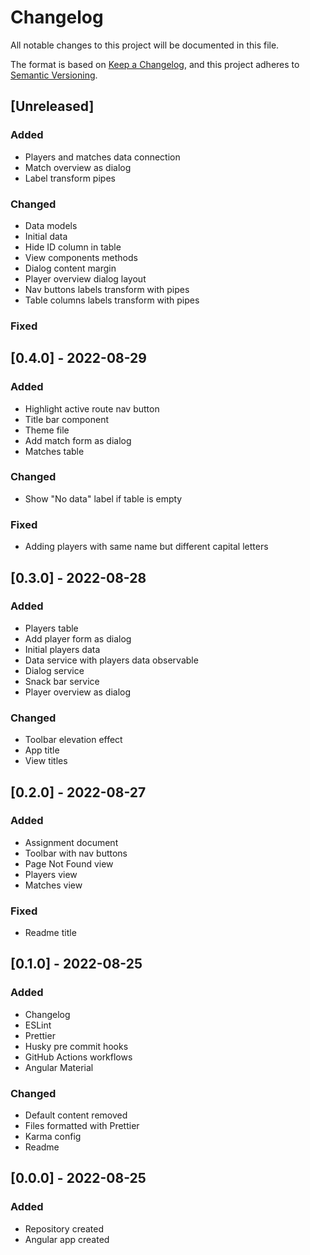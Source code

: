 # Changelog
All notable changes to this project will be documented in this file.

The format is based on [Keep a Changelog](https://keepachangelog.com/en/1.0.0/),
and this project adheres to [Semantic Versioning](https://semver.org/spec/v2.0.0.html).

## [Unreleased]
### Added
- Players and matches data connection
- Match overview as dialog
- Label transform pipes
### Changed
- Data models
- Initial data
- Hide ID column in table
- View components methods
- Dialog content margin
- Player overview dialog layout
- Nav buttons labels transform with pipes
- Table columns labels transform with pipes
### Fixed

## [0.4.0] - 2022-08-29
### Added
- Highlight active route nav button
- Title bar component
- Theme file
- Add match form as dialog
- Matches table
### Changed
- Show "No data" label if table is empty
### Fixed
- Adding players with same name but different capital letters

## [0.3.0] - 2022-08-28
### Added
- Players table
- Add player form as dialog
- Initial players data
- Data service with players data observable
- Dialog service
- Snack bar service
- Player overview as dialog
### Changed
- Toolbar elevation effect
- App title
- View titles

## [0.2.0] - 2022-08-27
### Added
- Assignment document
- Toolbar with nav buttons
- Page Not Found view
- Players view
- Matches view
### Fixed
- Readme title

## [0.1.0] - 2022-08-25
### Added
- Changelog
- ESLint
- Prettier
- Husky pre commit hooks
- GitHub Actions workflows
- Angular Material
### Changed
- Default content removed
- Files formatted with Prettier
- Karma config
- Readme

## [0.0.0] - 2022-08-25
### Added
- Repository created
- Angular app created
